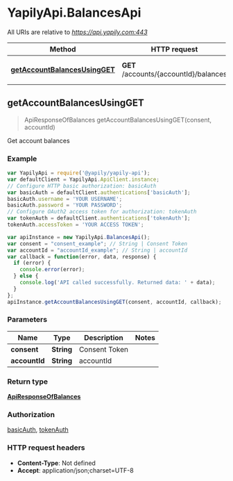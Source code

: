 # YapilyApi.BalancesApi

All URIs are relative to *https://api.yapily.com:443*

Method | HTTP request | Description
------------- | ------------- | -------------
[**getAccountBalancesUsingGET**](BalancesApi.md#getAccountBalancesUsingGET) | **GET** /accounts/{accountId}/balances | Get account balances



## getAccountBalancesUsingGET

> ApiResponseOfBalances getAccountBalancesUsingGET(consent, accountId)

Get account balances

### Example

```javascript
var YapilyApi = require('@yapily/yapily-api');
var defaultClient = YapilyApi.ApiClient.instance;
// Configure HTTP basic authorization: basicAuth
var basicAuth = defaultClient.authentications['basicAuth'];
basicAuth.username = 'YOUR USERNAME';
basicAuth.password = 'YOUR PASSWORD';
// Configure OAuth2 access token for authorization: tokenAuth
var tokenAuth = defaultClient.authentications['tokenAuth'];
tokenAuth.accessToken = 'YOUR ACCESS TOKEN';

var apiInstance = new YapilyApi.BalancesApi();
var consent = "consent_example"; // String | Consent Token
var accountId = "accountId_example"; // String | accountId
var callback = function(error, data, response) {
  if (error) {
    console.error(error);
  } else {
    console.log('API called successfully. Returned data: ' + data);
  }
};
apiInstance.getAccountBalancesUsingGET(consent, accountId, callback);
```

### Parameters



Name | Type | Description  | Notes
------------- | ------------- | ------------- | -------------
 **consent** | **String**| Consent Token | 
 **accountId** | **String**| accountId | 

### Return type

[**ApiResponseOfBalances**](ApiResponseOfBalances.md)

### Authorization

[basicAuth](../README.md#basicAuth), [tokenAuth](../README.md#tokenAuth)

### HTTP request headers

- **Content-Type**: Not defined
- **Accept**: application/json;charset=UTF-8

